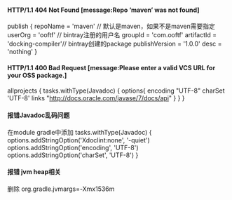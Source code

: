 #### HTTP/1.1 404 Not Found [message:Repo ‘maven’ was not found]
publish {
    repoName = 'maven' // 默认是maven，如果不是maven需要指定
    userOrg = 'ooftf'      // bintray注册的用户名
    groupId = 'com.ooftf'
    artifactId = 'docking-compiler'// bintray创建的package
    publishVersion = '1.0.0'
    desc = 'nothing'
}
#### HTTP/1.1 400 Bad Request [message:Please enter a valid VCS URL for your OSS package.]
allprojects {
    tasks.withType(Javadoc) {
        options{
            encoding "UTF-8"
            charSet 'UTF-8'
            links "http://docs.oracle.com/javase/7/docs/api"
        }
    }
}
#### 报错Javadoc乱码问题
在module gradle中添加
tasks.withType(Javadoc) {
    options.addStringOption('Xdoclint:none', '-quiet')
    options.addStringOption('encoding', 'UTF-8')
    options.addStringOption('charSet', 'UTF-8')
}

#### 报错 jvm heap相关
删除 org.gradle.jvmargs=-Xmx1536m
